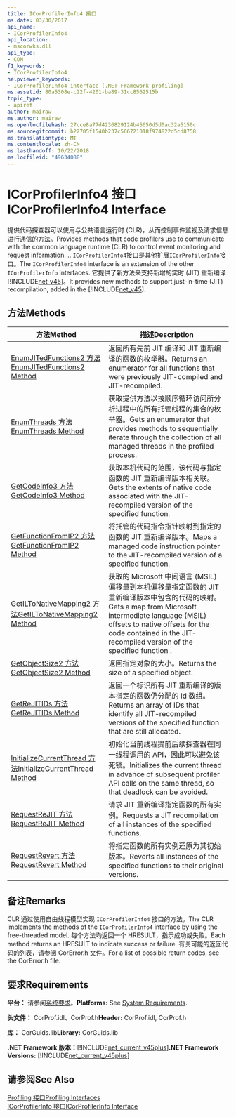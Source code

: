 ```yaml
---
title: ICorProfilerInfo4 接口
ms.date: 03/30/2017
api_name:
- ICorProfilerInfo4
api_location:
- mscorwks.dll
api_type:
- COM
f1_keywords:
- ICorProfilerInfo4
helpviewer_keywords:
- ICorProfilerInfo4 interface [.NET Framework profiling]
ms.assetid: 80a5308e-c22f-4201-ba89-31cc8562515b
topic_type:
- apiref
author: mairaw
ms.author: mairaw
ms.openlocfilehash: 27cce8a77d4236829124b45650d5d0ac32a5150c
ms.sourcegitcommit: b22705f1540b237c566721018f974822d5cd8758
ms.translationtype: MT
ms.contentlocale: zh-CN
ms.lasthandoff: 10/22/2018
ms.locfileid: "49634088"
---
```

# <a name="icorprofilerinfo4-interface"></a><span data-ttu-id="3f2cf-102">ICorProfilerInfo4 接口</span><span class="sxs-lookup"><span data-stu-id="3f2cf-102">ICorProfilerInfo4 Interface</span></span>
<span data-ttu-id="3f2cf-103">提供代码探查器可以使用与公共语言运行时 (CLR)，从而控制事件监视及请求信息进行通信的方法。</span><span class="sxs-lookup"><span data-stu-id="3f2cf-103">Provides methods that code profilers use to communicate with the common language runtime (CLR) to control event monitoring and request information.</span></span> <span data-ttu-id="3f2cf-104">.</span><span class="sxs-lookup"><span data-stu-id="3f2cf-104">.</span></span> <span data-ttu-id="3f2cf-105">`ICorProfilerInfo4`接口是其他扩展`ICorProfilerInfo`接口。</span><span class="sxs-lookup"><span data-stu-id="3f2cf-105">The `ICorProfilerInfo4` interface is an extension of the other `ICorProfilerInfo` interfaces.</span></span> <span data-ttu-id="3f2cf-106">它提供了新方法来支持新增的实时 (JIT) 重新编译[!INCLUDE[net_v45](../../../../includes/net-v45-md.md)]。</span><span class="sxs-lookup"><span data-stu-id="3f2cf-106">It provides new methods to support just-in-time (JIT) recompilation, added in the [!INCLUDE[net_v45](../../../../includes/net-v45-md.md)].</span></span>  
  
## <a name="methods"></a><span data-ttu-id="3f2cf-107">方法</span><span class="sxs-lookup"><span data-stu-id="3f2cf-107">Methods</span></span>  
  
|<span data-ttu-id="3f2cf-108">方法</span><span class="sxs-lookup"><span data-stu-id="3f2cf-108">Method</span></span>|<span data-ttu-id="3f2cf-109">描述</span><span class="sxs-lookup"><span data-stu-id="3f2cf-109">Description</span></span>|  
|------------|-----------------|  
|[<span data-ttu-id="3f2cf-110">EnumJITedFunctions2 方法</span><span class="sxs-lookup"><span data-stu-id="3f2cf-110">EnumJITedFunctions2 Method</span></span>](../../../../docs/framework/unmanaged-api/profiling/icorprofilerinfo4-enumjitedfunctions2-method.md)|<span data-ttu-id="3f2cf-111">返回所有先前 JIT 编译和 JIT 重新编译的函数的枚举器。</span><span class="sxs-lookup"><span data-stu-id="3f2cf-111">Returns an enumerator for all functions that were previously JIT-compiled and JIT-recompiled.</span></span>|  
|[<span data-ttu-id="3f2cf-112">EnumThreads 方法</span><span class="sxs-lookup"><span data-stu-id="3f2cf-112">EnumThreads Method</span></span>](../../../../docs/framework/unmanaged-api/profiling/icorprofilerinfo4-enumthreads-method.md)|<span data-ttu-id="3f2cf-113">获取提供方法以按顺序循环访问所分析进程中的所有托管线程的集合的枚举器。</span><span class="sxs-lookup"><span data-stu-id="3f2cf-113">Gets an enumerator that provides methods to sequentially iterate through the collection of all managed threads in the profiled process.</span></span>|  
|[<span data-ttu-id="3f2cf-114">GetCodeInfo3 方法</span><span class="sxs-lookup"><span data-stu-id="3f2cf-114">GetCodeInfo3 Method</span></span>](../../../../docs/framework/unmanaged-api/profiling/icorprofilerinfo4-getcodeinfo3-method.md)|<span data-ttu-id="3f2cf-115">获取本机代码的范围，该代码与指定函数的 JIT 重新编译版本相关联。</span><span class="sxs-lookup"><span data-stu-id="3f2cf-115">Gets the extents of native code associated with the JIT-recompiled version of the specified function.</span></span>|  
|[<span data-ttu-id="3f2cf-116">GetFunctionFromIP2 方法</span><span class="sxs-lookup"><span data-stu-id="3f2cf-116">GetFunctionFromIP2 Method</span></span>](../../../../docs/framework/unmanaged-api/profiling/icorprofilerinfo4-getfunctionfromip2-method.md)|<span data-ttu-id="3f2cf-117">将托管的代码指令指针映射到指定的函数的 JIT 重新编译版本。</span><span class="sxs-lookup"><span data-stu-id="3f2cf-117">Maps a managed code instruction pointer to the JIT-recompiled version of a specified function.</span></span>|  
|[<span data-ttu-id="3f2cf-118">GetILToNativeMapping2 方法</span><span class="sxs-lookup"><span data-stu-id="3f2cf-118">GetILToNativeMapping2 Method</span></span>](../../../../docs/framework/unmanaged-api/profiling/icorprofilerinfo4-getiltonativemapping2-method.md)|<span data-ttu-id="3f2cf-119">获取的 Microsoft 中间语言 (MSIL) 偏移量到本机偏移量指定函数的 JIT 重新编译版本中包含的代码的映射。</span><span class="sxs-lookup"><span data-stu-id="3f2cf-119">Gets a map from Microsoft intermediate language (MSIL) offsets to native offsets for the code contained in the JIT-recompiled version of the specified function .</span></span>|  
|[<span data-ttu-id="3f2cf-120">GetObjectSize2 方法</span><span class="sxs-lookup"><span data-stu-id="3f2cf-120">GetObjectSize2 Method</span></span>](../../../../docs/framework/unmanaged-api/profiling/icorprofilerinfo4-getobjectsize2-method.md)|<span data-ttu-id="3f2cf-121">返回指定对象的大小。</span><span class="sxs-lookup"><span data-stu-id="3f2cf-121">Returns the size of a specified object.</span></span>|  
|[<span data-ttu-id="3f2cf-122">GetReJITIDs 方法</span><span class="sxs-lookup"><span data-stu-id="3f2cf-122">GetReJITIDs Method</span></span>](../../../../docs/framework/unmanaged-api/profiling/icorprofilerinfo4-getrejitids-method.md)|<span data-ttu-id="3f2cf-123">返回一个标识所有 JIT 重新编译的版本指定的函数仍分配的 Id 数组。</span><span class="sxs-lookup"><span data-stu-id="3f2cf-123">Returns an array of IDs that identify all JIT-recompiled versions of the specified function that are still allocated.</span></span>|  
|[<span data-ttu-id="3f2cf-124">InitializeCurrentThread 方法</span><span class="sxs-lookup"><span data-stu-id="3f2cf-124">InitializeCurrentThread Method</span></span>](../../../../docs/framework/unmanaged-api/profiling/icorprofilerinfo4-initializecurrentthread-method.md)|<span data-ttu-id="3f2cf-125">初始化当前线程提前后续探查器在同一线程调用的 API，因此可以避免该死锁。</span><span class="sxs-lookup"><span data-stu-id="3f2cf-125">Initializes the current thread in advance of subsequent profiler API calls on the same thread, so that deadlock can be avoided.</span></span>|  
|[<span data-ttu-id="3f2cf-126">RequestReJIT 方法</span><span class="sxs-lookup"><span data-stu-id="3f2cf-126">RequestReJIT Method</span></span>](../../../../docs/framework/unmanaged-api/profiling/icorprofilerinfo4-requestrejit-method.md)|<span data-ttu-id="3f2cf-127">请求 JIT 重新编译指定函数的所有实例。</span><span class="sxs-lookup"><span data-stu-id="3f2cf-127">Requests a JIT recompilation of all instances of the specified functions.</span></span>|  
|[<span data-ttu-id="3f2cf-128">RequestRevert 方法</span><span class="sxs-lookup"><span data-stu-id="3f2cf-128">RequestRevert Method</span></span>](../../../../docs/framework/unmanaged-api/profiling/icorprofilerinfo4-requestrevert-method.md)|<span data-ttu-id="3f2cf-129">将指定函数的所有实例还原为其初始版本。</span><span class="sxs-lookup"><span data-stu-id="3f2cf-129">Reverts all instances of the specified functions to their original versions.</span></span>|  
  
## <a name="remarks"></a><span data-ttu-id="3f2cf-130">备注</span><span class="sxs-lookup"><span data-stu-id="3f2cf-130">Remarks</span></span>  
 <span data-ttu-id="3f2cf-131">CLR 通过使用自由线程模型实现 `ICorProfilerInfo4` 接口的方法。</span><span class="sxs-lookup"><span data-stu-id="3f2cf-131">The CLR implements the methods of the `ICorProfilerInfo4` interface by using the free-threaded model.</span></span> <span data-ttu-id="3f2cf-132">每个方法均返回一个 HRESULT，指示成功或失败。</span><span class="sxs-lookup"><span data-stu-id="3f2cf-132">Each method returns an HRESULT to indicate success or failure.</span></span> <span data-ttu-id="3f2cf-133">有关可能的返回代码的列表，请参阅 CorError.h 文件。</span><span class="sxs-lookup"><span data-stu-id="3f2cf-133">For a list of possible return codes, see the CorError.h file.</span></span>  
  
## <a name="requirements"></a><span data-ttu-id="3f2cf-134">要求</span><span class="sxs-lookup"><span data-stu-id="3f2cf-134">Requirements</span></span>  
 <span data-ttu-id="3f2cf-135">**平台：** 请参阅[系统要求](../../../../docs/framework/get-started/system-requirements.md)。</span><span class="sxs-lookup"><span data-stu-id="3f2cf-135">**Platforms:** See [System Requirements](../../../../docs/framework/get-started/system-requirements.md).</span></span>  
  
 <span data-ttu-id="3f2cf-136">**头文件：** CorProf.idl、CorProf.h</span><span class="sxs-lookup"><span data-stu-id="3f2cf-136">**Header:** CorProf.idl, CorProf.h</span></span>  
  
 <span data-ttu-id="3f2cf-137">**库：** CorGuids.lib</span><span class="sxs-lookup"><span data-stu-id="3f2cf-137">**Library:** CorGuids.lib</span></span>  
  
 <span data-ttu-id="3f2cf-138">**.NET Framework 版本：**[!INCLUDE[net_current_v45plus](../../../../includes/net-current-v45plus-md.md)]</span><span class="sxs-lookup"><span data-stu-id="3f2cf-138">**.NET Framework Versions:** [!INCLUDE[net_current_v45plus](../../../../includes/net-current-v45plus-md.md)]</span></span>  
  
## <a name="see-also"></a><span data-ttu-id="3f2cf-139">请参阅</span><span class="sxs-lookup"><span data-stu-id="3f2cf-139">See Also</span></span>  
 [<span data-ttu-id="3f2cf-140">Profiling 接口</span><span class="sxs-lookup"><span data-stu-id="3f2cf-140">Profiling Interfaces</span></span>](../../../../docs/framework/unmanaged-api/profiling/profiling-interfaces.md)  
 [<span data-ttu-id="3f2cf-141">ICorProfilerInfo 接口</span><span class="sxs-lookup"><span data-stu-id="3f2cf-141">ICorProfilerInfo Interface</span></span>](../../../../docs/framework/unmanaged-api/profiling/icorprofilerinfo-interface.md)
